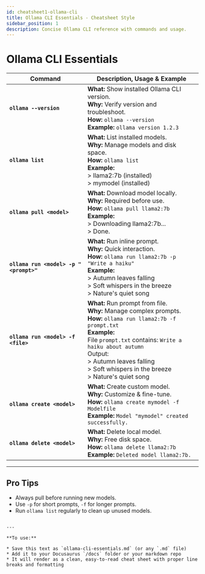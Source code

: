 ```yaml
---
id: cheatsheet1-ollama-cli
title: Ollama CLI Essentials - Cheatsheet Style
sidebar_position: 1
description: Concise Ollama CLI reference with commands and usage.
---
```


# Ollama CLI Essentials

| Command                      | Description, Usage & Example                                                                                             |
|------------------------------|-------------------------------------------------------------------------------------------------------------------------|
| **`ollama --version`**        | **What:** Show installed Ollama CLI version.<br />**Why:** Verify version and troubleshoot.<br />**How:** `ollama --version`<br />**Example:** `ollama version 1.2.3` |
| **`ollama list`**             | **What:** List installed models.<br />**Why:** Manage models and disk space.<br />**How:** `ollama list`<br />**Example:**<br />> llama2:7b (installed)<br />> mymodel (installed) |
| **`ollama pull <model>`**     | **What:** Download model locally.<br />**Why:** Required before use.<br />**How:** `ollama pull llama2:7b`<br />**Example:**<br />> Downloading llama2:7b...<br />> Done. |
| **`ollama run <model> -p "<prompt>"`** | **What:** Run inline prompt.<br />**Why:** Quick interaction.<br />**How:** `ollama run llama2:7b -p "Write a haiku"`<br />**Example:**<br />> Autumn leaves falling<br />> Soft whispers in the breeze<br />> Nature's quiet song |
| **`ollama run <model> -f <file>`** | **What:** Run prompt from file.<br />**Why:** Manage complex prompts.<br />**How:** `ollama run llama2:7b -f prompt.txt`<br />**Example:**<br />File `prompt.txt` contains: `Write a haiku about autumn`<br />Output:<br />> Autumn leaves falling<br />> Soft whispers in the breeze<br />> Nature's quiet song |
| **`ollama create <model>`**   | **What:** Create custom model.<br />**Why:** Customize & fine-tune.<br />**How:** `ollama create mymodel -f Modelfile`<br />**Example:** `Model "mymodel" created successfully.` |
| **`ollama delete <model>`**   | **What:** Delete local model.<br />**Why:** Free disk space.<br />**How:** `ollama delete llama2:7b`<br />**Example:** `Deleted model llama2:7b.` |

---

## Pro Tips

- Always pull before running new models.  
- Use `-p` for short prompts, `-f` for longer prompts.  
- Run `ollama list` regularly to clean up unused models.
```

---

**To use:**

* Save this text as `ollama-cli-essentials.md` (or any `.md` file)
* Add it to your Docusaurus `/docs` folder or your markdown repo
* It will render as a clean, easy-to-read cheat sheet with proper line breaks and formatting

